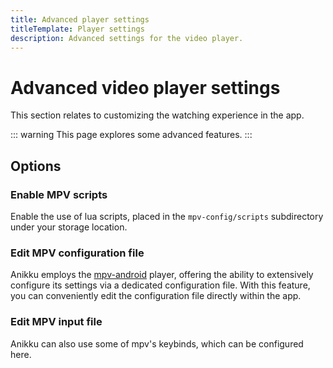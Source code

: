 ```yaml
---
title: Advanced player settings
titleTemplate: Player settings
description: Advanced settings for the video player.
---
```


<script setup>
import MpvLink from "@theme/components/MpvLink.vue";
</script>

# Advanced video player settings

This section relates to customizing the watching experience in the app.

::: warning
This page explores some advanced features.
:::

## Options

### Enable MPV scripts <Badge text="Off" type="info" />

Enable the use of lua scripts, placed in the `mpv-config/scripts` subdirectory under your storage location. <MpvLink link="https://mpv.io/manual/master/#lua-scripting"/>

### Edit MPV configuration file <Badge text="None" type="info" />

Anikku employs the [mpv-android](https://github.com/mpv-android/mpv-android) player, offering the ability to extensively configure its settings via a dedicated configuration file. With this feature, you can conveniently edit the configuration file directly within the app. <MpvLink link="https://mpv.io/manual/stable/#configuration-files"/>

### Edit MPV input file <Badge text="None" type="info" />
Anikku can also use some of mpv's keybinds, which can be configured here. <MpvLink link="https://mpv.io/manual/stable/#command-interface"/>
